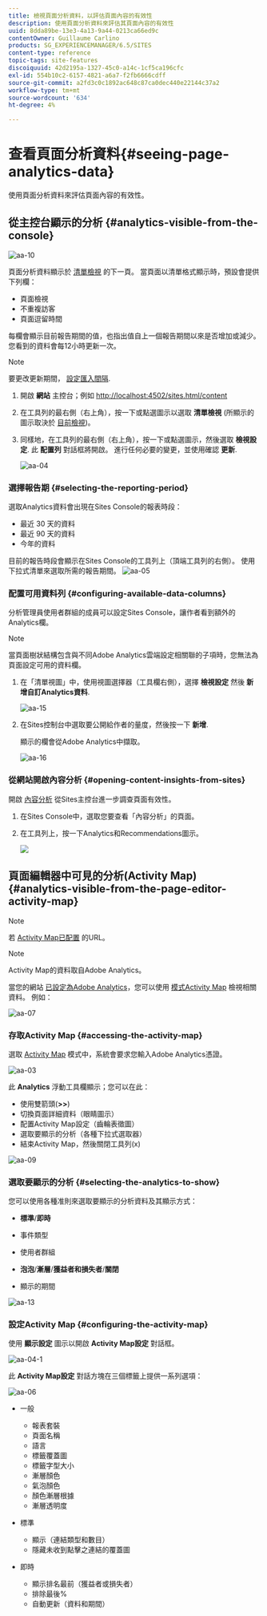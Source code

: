 ```yaml
---
title: 檢視頁面分析資料，以評估頁面內容的有效性
description: 使用頁面分析資料來評估其頁面內容的有效性
uuid: 8dda89be-13e3-4a13-9a44-0213ca66ed9c
contentOwner: Guillaume Carlino
products: SG_EXPERIENCEMANAGER/6.5/SITES
content-type: reference
topic-tags: site-features
discoiquuid: 42d2195a-1327-45c0-a14c-1cf5ca196cfc
exl-id: 554b10c2-6157-4821-a6a7-f2fb6666cdff
source-git-commit: a2fd3c0c1892ac648c87ca0dec440e22144c37a2
workflow-type: tm+mt
source-wordcount: '634'
ht-degree: 4%

---
```


# 查看頁面分析資料{#seeing-page-analytics-data}

使用頁面分析資料來評估頁面內容的有效性。

## 從主控台顯示的分析 {#analytics-visible-from-the-console}

![aa-10](assets/aa-10.png)

頁面分析資料顯示於 [清單檢視](/help/sites-authoring/basic-handling.md#list-view) 的下一頁。 當頁面以清單格式顯示時，預設會提供下列欄：

* 頁面檢視
* 不重複訪客
* 頁面逗留時間

每欄會顯示目前報告期間的值，也指出值自上一個報告期間以來是否增加或減少。 您看到的資料會每12小時更新一次。

>[!NOTE]
>
>要更改更新期間， [設定匯入間隔](/help/sites-administering/adobeanalytics-connect.md#configuring-the-import-interval).

1. 開啟 **網站** 主控台；例如 [http://localhost:4502/sites.html/content](http://localhost:4502/sites.html/content)
1. 在工具列的最右側（右上角），按一下或點選圖示以選取 **清單檢視** (所顯示的圖示取決於 [目前檢視](/help/sites-authoring/basic-handling.md#viewing-and-selecting-resources))。

1. 同樣地，在工具列的最右側（右上角），按一下或點選圖示，然後選取 **檢視設定**. 此 **配置列** 對話框將開啟。 進行任何必要的變更，並使用確認 **更新**.

   ![aa-04](assets/aa-04.png)

### 選擇報告期 {#selecting-the-reporting-period}

選取Analytics資料會出現在Sites Console的報表時段：

* 最近 30 天的資料
* 最近 90 天的資料
* 今年的資料

目前的報告時段會顯示在Sites Console的工具列上（頂端工具列的右側）。 使用下拉式清單來選取所需的報告期間。
![aa-05](assets/aa-05.png)

### 配置可用資料列 {#configuring-available-data-columns}

分析管理員使用者群組的成員可以設定Sites Console，讓作者看到額外的Analytics欄。

>[!NOTE]
>
>當頁面樹狀結構包含與不同Adobe Analytics雲端設定相關聯的子項時，您無法為頁面設定可用的資料欄。

1. 在「清單視圖」中，使用視圖選擇器（工具欄右側），選擇 **檢視設定** 然後 **新增自訂Analytics資料**.

   ![aa-15](assets/aa-15.png)

1. 在Sites控制台中選取要公開給作者的量度，然後按一下 **新增**.

   顯示的欄會從Adobe Analytics中擷取。

   ![aa-16](assets/aa-16.png)

### 從網站開啟內容分析 {#opening-content-insights-from-sites}

開啟 [內容分析](/help/sites-authoring/content-insights.md) 從Sites主控台進一步調查頁面有效性。

1. 在Sites Console中，選取您要查看「內容分析」的頁面。
1. 在工具列上，按一下Analytics和Recommendations圖示。

   ![](do-not-localize/chlimage_1-16a.png)

## 頁面編輯器中可見的分析(Activity Map) {#analytics-visible-from-the-page-editor-activity-map}

>[!NOTE]
>
>若 [Activity Map已配置](/help/sites-administering/adobeanalytics-connect.md#configuring-for-the-activity-map) 的URL。

>[!NOTE]
>
>Activity Map的資料取自Adobe Analytics。

當您的網站 [已設定為Adobe Analytics](/help/sites-administering/adobeanalytics-connect.md)，您可以使用 [模式Activity Map](/help/sites-authoring/author-environment-tools.md#page-modes) 檢視相關資料。 例如：

![aa-07](assets/aa-07.png)

### 存取Activity Map {#accessing-the-activity-map}

選取 [Activity Map](/help/sites-authoring/author-environment-tools.md#page-modes) 模式中，系統會要求您輸入Adobe Analytics憑證。

![aa-03](assets/aa-03.png)

此 **Analytics** 浮動工具欄顯示；您可以在此：

* 使用雙箭頭(**>>**)
* 切換頁面詳細資料（眼睛圖示）
* 配置Activity Map設定（齒輪表徵圖）
* 選取要顯示的分析（各種下拉式選取器）
* 結束Activity Map，然後關閉工具列(x)

![aa-09](assets/aa-09.png)

### 選取要顯示的分析 {#selecting-the-analytics-to-show}

您可以使用各種准則來選取要顯示的分析資料及其顯示方式：

* **標準**/**即時**

* 事件類型
* 使用者群組
* **泡泡**/**漸層**/**獲益者和損失者**/**關閉**

* 顯示的期間

![aa-13](assets/aa-13.png)

### 設定Activity Map {#configuring-the-activity-map}

使用 **顯示設定** 圖示以開啟 **Activity Map設定** 對話框。

![aa-04-1](assets/aa-04-1.png)

此 **Activity Map設定** 對話方塊在三個標籤上提供一系列選項：

![aa-06](assets/aa-06.png)

* 一般

   * 報表套裝
   * 頁面名稱
   * 語言
   * 標籤覆蓋圖
   * 標籤字型大小
   * 漸層顏色
   * 氣泡顏色
   * 顏色漸層根據
   * 漸層透明度

* 標準

   * 顯示（連結類型和數目）
   * 隱藏未收到點擊之連結的覆蓋圖

* 即時

   * 顯示排名最前（獲益者或損失者）
   * 排除最後%
   * 自動更新（資料和期間）

